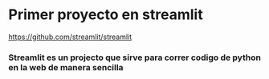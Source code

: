 # Primer proyecto en streamlit 
https://github.com/streamlit/streamlit
### Streamlit es un projecto que sirve para correr codigo de python en la web de manera sencilla

